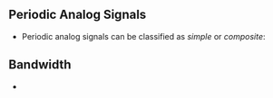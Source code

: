 ## Periodic Analog Signals
- Periodic analog signals can be classified as *simple* or *composite*:

## Bandwidth
- 
##
##
##

